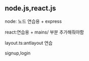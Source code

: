 <h2>node.js,react.js</h2>
<p>node: 노드 연습용 + express</p>
<p>react:연습용 + mains/ 부분 추가해줘야함</p>
<p>layout.ts:antlayout 연습</p>
<p>signup,login </>
